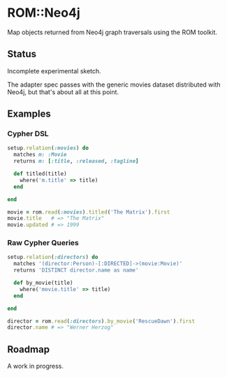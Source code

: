 # ROM::Neo4j

Map objects returned from Neo4j graph traversals using the ROM toolkit.

## Status

Incomplete experimental sketch.

The adapter spec passes with the generic movies dataset distributed with Neo4j, but that's about all at this point.

## Examples

### Cypher DSL

```ruby
setup.relation(:movies) do
  matches m: :Movie
  returns m: [:title, :released, :tagline]

  def titled(title)
    where('m.title' => title)
  end

end

movie = rom.read(:movies).titled('The Matrix').first
movie.title   # => "The Matrix"
movie.updated # => 1999
```

### Raw Cypher Queries

```ruby
setup.relation(:directors) do
  matches '(director:Person)-[:DIRECTED]->(movie:Movie)'
  returns 'DISTINCT director.name as name'

  def by_movie(title)
    where('movie.title' => title)
  end

end

director = rom.read(:directors).by_movie('RescueDawn').first
director.name # => "Werner Herzog"
```

## Roadmap

A work in progress.
